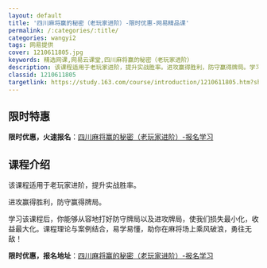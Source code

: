 ```yaml
---
layout: default
title: '四川麻将赢的秘密（老玩家进阶）-限时优惠-网易精品课'
permalink: /:categories/:title/
categories: wangyi2
tags: 网易提供
cover: 1210611805.jpg
keywords: 精选网课,网易云课堂,四川麻将赢的秘密（老玩家进阶）
description: 该课程适用于老玩家进阶，提升实战胜率。进攻赢得胜利，防守赢得牌局。学习该课程后，你能够从容地打好防守牌局以及进攻牌局，使
classid: 1210611805
targetlink: https://study.163.com/course/introduction/1210611805.htm?share=1&shareId=1025206652&utm_campaign=share&utm_medium=iphoneShare&utm_source=&utm_u=1025206652
---
```


## 限时特惠

**限时优惠，火速报名**：[四川麻将赢的秘密（老玩家进阶）-报名学习](https://study.163.com/course/introduction/1210611805.htm?share=1&shareId=1025206652&utm_campaign=share&utm_medium=iphoneShare&utm_source=&utm_u=1025206652)

## 课程介绍

该课程适用于老玩家进阶，提升实战胜率。

进攻赢得胜利，防守赢得牌局。

学习该课程后，你能够从容地打好防守牌局以及进攻牌局，使我们损失最小化，收益最大化。课程理论与案例结合，易学易懂，助你在麻将场上乘风破浪，勇往无敌！

**限时优惠，报名地址**：[四川麻将赢的秘密（老玩家进阶）-报名学习](https://study.163.com/course/introduction/1210611805.htm?share=1&shareId=1025206652&utm_campaign=share&utm_medium=iphoneShare&utm_source=&utm_u=1025206652)


